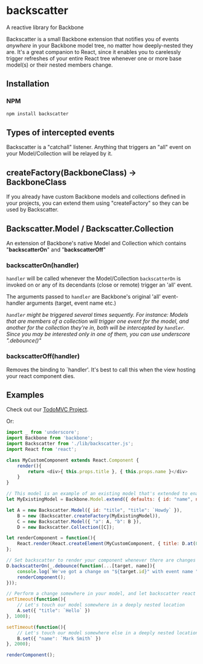 # backscatter
A reactive library for Backbone

Backscatter is a small Backbone extension that notifies you of events _anywhere_ in your Backbone model tree, no matter how deeply-nested they are. It's a great companion to React, since it enables you to carelessly trigger refreshes of your entire React tree whenever one or more base model(s) or their nested members change.

## Installation

### NPM
```sh
npm install backscatter
```

## Types of intercepted events
Backscatter is a "catchall" listener. Anything that triggers an "all" event on your Model/Collection will be relayed by it.

## createFactory(BackboneClass) -> BackboneClass

If you already have custom Backbone models and collections defined in your projects, you can extend them using "createFactory" so they can be used by Backscatter.

## Backscatter.Model / Backscatter.Collection

An extension of Backbone's native Model and Collection which contains "**backscatterOn**" and "**backscatterOff**"

### backscatterOn(handler)

`handler` will be called whenever the Model/Collection `backscatterOn` is invoked on or any of its decendants (close or remote) trigger an 'all' event.

The arguments passed to `handler` are Backbone's original 'all' event-handler arguments (target, event name etc.)

_`handler` might be triggered several times sequently. For instance: Models that are members of a collection will trigger one event for the model, and another for the collection they're in, both will be intercepted by `handler`. Since you may be interested only in one of them, you can use underscore ".debounce()"_

### backscatterOff(handler)

Removes the binding to `handler'. It's best to call this when the view hosting your react component dies.

## Examples

Check out our [TodoMVC Project](https://github.com/tweinfeld/backscatter-todomvc).

Or:

```javascript
import _ from 'underscore';
import Backbone from 'backbone';
import Backscatter from './lib/backscatter.js';
import React from 'react';

class MyCustomComponent extends React.Component {
    render(){
        return <div>{ this.props.title }, { this.props.name }</div>
    }
}

// This model is an example of an existing model that's extended to enable backscatter updates (see "createFactory")
let MyExistingModel = Backbone.Model.extend({ defaults: { id: "name", name: "John Doe" } });

let A = new Backscatter.Model({ id: "title", "title": `Howdy` }),
    B = new (Backscatter.createFactory(MyExistingModel)),
    C = new Backscatter.Model({ "a": A, "b": B }),
    D = new Backscatter.Collection([C]);

let renderComponent = function(){
    React.render(React.createElement(MyCustomComponent, { title: D.at(0).get('a').get('title'), name: D.at(0).get('b').get('name') }), document.querySelector('body'));
};

// Set backscatter to render your component whenever there are changes to your model
D.backscatterOn(_.debounce(function(...[target, name]){
    console.log(`We've got a change on "${target.id}" with event name "${name}"`)
    renderComponent();
}));

// Perform a change somewhere in your model, and let backscatter react
setTimeout(function(){
    // Let's touch our model somewhere in a deeply nested location
    A.set({ "title": `Hello` })
}, 1000);

setTimeout(function(){
    // Let's touch our model somewhere else in a deeply nested location
    B.set({ "name": `Mark Smith` })
}, 2000);

renderComponent();
```
